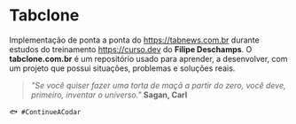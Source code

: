 
# Tabclone

Implementação de ponta a ponta do <https://tabnews.com.br> durante estudos do treinamento <https://curso.dev> do **Filipe Deschamps**. O **tabclone.com.br** é um repositório usado para aprender, a desenvolver, com um projeto que possui situações, problemas e soluções reais.

> _"Se você quiser fazer uma torta de maçã a partir do zero, você deve, primeiro, inventar o universo."_ **Sagan, Carl**

`🐟 #ContinueACodar`
